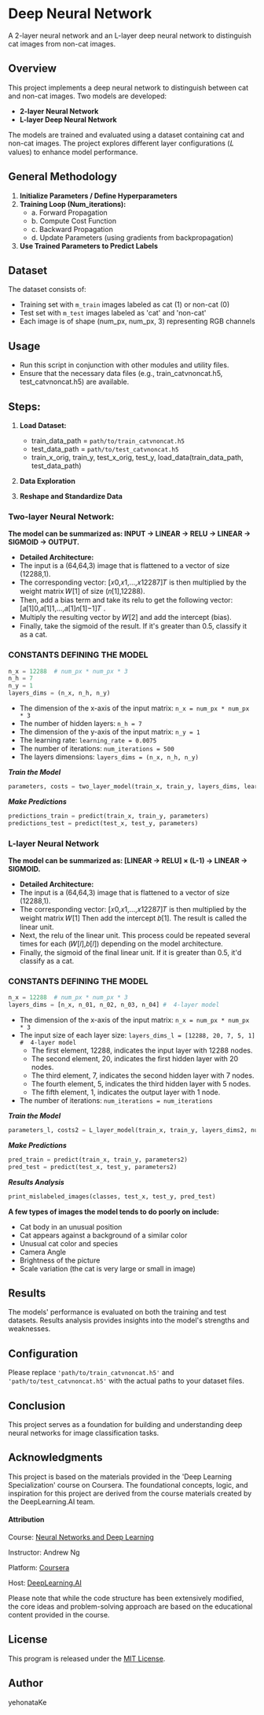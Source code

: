 # Deep Neural Network
A 2-layer neural network and an L-layer deep neural network to distinguish cat images from non-cat images.

## Overview

This project implements a deep neural network to distinguish between cat and non-cat images. Two models are developed:

  -  **2-layer Neural Network**
  -  **L-layer Deep Neural Network**

The models are trained and evaluated using a dataset containing cat and non-cat images. The project explores different layer configurations (𝐿 values) to enhance model performance.

## General Methodology

1. **Initialize Parameters / Define Hyperparameters**
2. **Training Loop (Num_iterations):**
    - a. Forward Propagation
    - b. Compute Cost Function
    - c. Backward Propagation
    - d. Update Parameters (using gradients from backpropagation)
3. **Use Trained Parameters to Predict Labels**

## Dataset

The dataset consists of:
- Training set with `m_train` images labeled as cat (1) or non-cat (0)
- Test set with `m_test` images labeled as 'cat' and 'non-cat'
- Each image is of shape (num_px, num_px, 3) representing RGB channels

## Usage

- Run this script in conjunction with other modules and utility files.
- Ensure that the necessary data files (e.g., train_catvnoncat.h5, test_catvnoncat.h5) are available.

## Steps:
1. **Load Dataset:**
   - train_data_path = `path/to/train_catvnoncat.h5`
   - test_data_path = `path/to/test_catvnoncat.h5`
   - train_x_orig, train_y, test_x_orig, test_y, load_data(train_data_path, test_data_path)

2. **Data Exploration**

3. **Reshape and Standardize Data**

### Two-layer Neural Network:

**The model can be summarized as: INPUT -> LINEAR -> RELU -> LINEAR -> SIGMOID -> OUTPUT.**
  - **Detailed Architecture:**
  - The input is a (64,64,3) image that is flattened to a vector of size (12288,1).
  - The corresponding vector: [𝑥0,𝑥1,...,𝑥12287]𝑇 is then multiplied by the weight matrix 𝑊[1] of size (𝑛[1],12288).
  - Then, add a bias term and take its relu to get the following vector: [𝑎[1]0,𝑎[1]1,...,𝑎[1]𝑛[1]−1]𝑇 .
  - Multiply the resulting vector by 𝑊[2] and add the intercept (bias).
  - Finally, take the sigmoid of the result. If it's greater than 0.5, classify it as a cat.

### CONSTANTS DEFINING THE MODEL ####
```python
n_x = 12288  # num_px * num_px * 3
n_h = 7
n_y = 1
layers_dims = (n_x, n_h, n_y)
```
  - The dimension of the x-axis of the input matrix: `n_x = num_px * num_px * 3`
  - The number of hidden layers: `n_h = 7`
  - The dimension of the y-axis of the input matrix: `n_y = 1`
  - The learning rate: `learning_rate = 0.0075`
  - The number of iterations: `num_iterations = 500`
  - The layers dimensions: `layers_dims = (n_x, n_h, n_y)`

***Train the Model***
```python
parameters, costs = two_layer_model(train_x, train_y, layers_dims, learning_rate, num_iterations, print_cost=True)
```

***Make Predictions***
```python
predictions_train = predict(train_x, train_y, parameters)
predictions_test = predict(test_x, test_y, parameters)
```

### L-layer Neural Network

**The model can be summarized as: [LINEAR -> RELU] × (L-1) -> LINEAR -> SIGMOID.**
  - **Detailed Architecture:**
  - The input is a (64,64,3) image that is flattened to a vector of size (12288,1).
  - The corresponding vector: [𝑥0,𝑥1,...,𝑥12287]𝑇 is then multiplied by the weight matrix 𝑊[1] Then add the intercept 𝑏[1]. The result is called the linear unit.
  - Next, the relu of the linear unit. This process could be repeated several times for each (𝑊[𝑙],𝑏[𝑙]) depending on the model architecture.
  - Finally, the sigmoid of the final linear unit. If it is greater than 0.5, it'd classify as a cat.

### CONSTANTS DEFINING THE MODEL ####
```python
n_x = 12288  # num_px * num_px * 3
layers_dims = [n_x, n_01, n_02, n_03, n_04] #  4-layer model
```

  - The dimension of the x-axis of the input matrix: `n_x = num_px * num_px * 3`
  - The input size of each layer size: `layers_dims_l = [12288, 20, 7, 5, 1] #  4-layer model`
    -   The first element, 12288, indicates the input layer with 12288 nodes.
    -   The second element, 20, indicates the first hidden layer with 20 nodes.
    -   The third element, 7, indicates the second hidden layer with 7 nodes.
    -   The fourth element, 5, indicates the third hidden layer with 5 nodes.
    -   The fifth element, 1, indicates the output layer with 1 node.
  - The number of iterations: `num_iterations = num_iterations`

***Train the Model***
```python
parameters_l, costs2 = L_layer_model(train_x, train_y, layers_dims2, num_iterations=num_iterations, print_cost=True)
```

***Make Predictions***
```python
pred_train = predict(train_x, train_y, parameters2)
pred_test = predict(test_x, test_y, parameters2)
```

***Results Analysis***
```python
print_mislabeled_images(classes, test_x, test_y, pred_test)
```

****A few types of images the model tends to do poorly on include:****
 - Cat body in an unusual position
 - Cat appears against a background of a similar color
 - Unusual cat color and species
 - Camera Angle
 - Brightness of the picture
 - Scale variation (the cat is very large or small in image)

## Results

The models' performance is evaluated on both the training and test datasets. Results analysis provides insights into the model's strengths and weaknesses.

## Configuration

Please replace `'path/to/train_catvnoncat.h5'` and `'path/to/test_catvnoncat.h5'` with the actual paths to your dataset files.

## Conclusion

This project serves as a foundation for building and understanding deep neural networks for image classification tasks.

## Acknowledgments

This project is based on the materials provided in the 'Deep Learning Specialization' course on Coursera. The foundational concepts, logic, and inspiration for this project are derived from the course materials created by the DeepLearning.AI team.

#### Attribution

Course: [Neural Networks and Deep Learning](https://www.coursera.org/learn/neural-networks-deep-learning?specialization=deep-learning) 

Instructor: Andrew Ng 

Platform: [Coursera](https://www.coursera.org)

Host: [DeepLearning.AI](https://www.deeplearning.ai)

Please note that while the code structure has been extensively modified, the core ideas and problem-solving approach are based on the educational content provided in the course.

## License

This program is released under the [MIT License](https://github.com/yehonatanke/Deep_Neural_Network/blob/main/LICENSE).

## Author

yehonataKe

